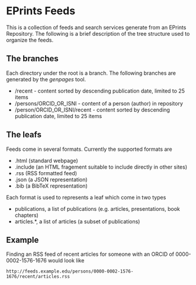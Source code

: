 
# EPrints Feeds

This is a collection of feeds and search services generate from an EPrints Repository. The following is a brief description of 
the tree structure used to organize the feeds.

## The branches

Each directory under the root is a branch.  The following branches are generated by the *genpages* tool.

+ /recent - content sorted by descending publication date, limited to 25 items
+ /persons/ORCID_OR_ISNI - content of a person (author) in repository
+ /person/ORCID_OR_ISNI/recent - content sorted by descending publication date, limited to 25 items

## The leafs

Feeds come in several formats. Currently the supported formats are 

+ .html (standard webpage)
+ .include (an HTML fragement suitable to include directly in other sites)
+ .rss (RSS formatted feed)
+ .json (a JSON representation)
+ .bib (a BibTeX representation)

Each format is used to represents a leaf which come in two types

+ publications, a list of publications (e.g. articles, presentations, book chapters)
+ articles.*, a list of articles (a subset of publications)

## Example

Finding an RSS feed of recent articles for someone with an ORCID of 0000-0002-1576-1676 would look like

    http://feeds.example.edu/persons/0000-0002-1576-1676/recent/articles.rss


